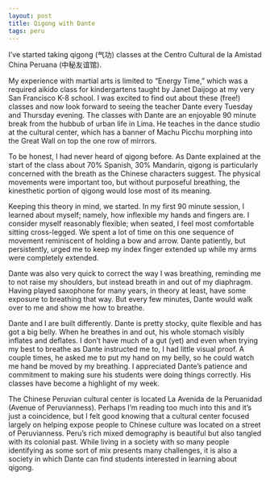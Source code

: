 ```yaml
---
layout: post
title: Qigong with Dante
tags: peru
---
```

I’ve started taking qigong (气功) classes at the Centro Cultural de la Amistad China Peruana (中秘友谊馆). 

My experience with martial arts is limited to “Energy Time,” which was a required aikido class for kindergartens taught by Janet Daijogo at my very San Francisco K-8 school. I was excited to find out about these (free!) classes and now look forward to seeing the teacher Dante every Tuesday and Thursday evening. The classes with Dante are an enjoyable 90 minute break from the hubbub of urban life in Lima. He teaches in the dance studio at the cultural center, which has a banner of Machu Picchu morphing into the Great Wall on top the one row of mirrors. 

To be honest, I had never heard of qigong before. As Dante explained at the start of the class about 70% Spanish, 30% Mandarin, qigong is particularly concerned with the breath as the Chinese characters suggest. The physical movements were important too, but without purposeful breathing, the kinesthetic portion of qigong would lose most of its meaning.  

Keeping this theory in mind, we started. In my first 90 minute session, I learned about myself; namely, how inflexible my hands and fingers are. I consider myself reasonably flexible; when seated, I feel most comfortable sitting cross-legged. We spent a lot of time on this one sequence of movement reminiscent of holding a bow and arrow. Dante patiently, but persistently, urged me to keep my index finger extended up while my arms were completely extended.

Dante was also very quick to correct the way I was breathing, reminding me to not raise my shoulders, but instead breath in and out of my diaphragm. Having played saxophone for many years, in theory at least, have some exposure to breathing that way. But every few minutes, Dante would walk over to me and show me how to breathe.

Dante and I are built differently. Dante is pretty stocky, quite flexible and has got a big belly. When he breathes in and out, his whole stomach visibly inflates and deflates. I don’t have much of a gut (yet) and even when trying my best to breathe as Dante instructed me to, I had little visual proof. A couple times, he asked me to put my hand on my belly, so he could watch me hand be moved by my breathing. 
I appreciated Dante’s patience and commitment to making sure his students were doing things correctly. His classes have become a highlight of my week.

The Chinese Peruvian cultural center is located La Avenida de la Peruanidad (Avenue of Peruvianness). Perhaps I’m reading too much into this and it’s just a coincidence, but I felt good knowing that a cultural center focused largely on helping expose people to Chinese culture was located on a street of Peruvianness. Peru’s rich mixed demography is beautiful but also tangled with its colonial past. While living in a society with so many people identifying as some sort of mix presents many challenges, it is also a society in which Dante can find students interested in learning about qigong.
